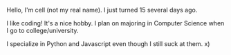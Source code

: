Hello, I'm cell (not my real name).
I just turned 15 several days ago.

I like coding! It's a nice hobby. I plan on majoring in Computer Science when I go to college/university.

I specialize in Python and Javascript even though I still suck at them. x)
